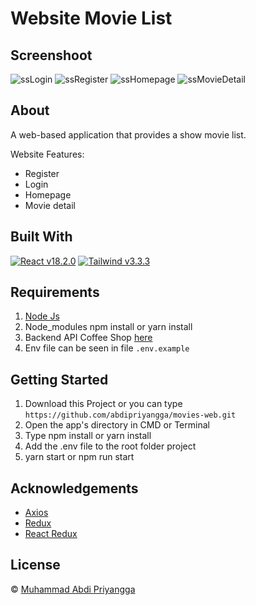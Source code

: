 

# Website Movie List

## Screenshoot

![ssLogin](https://github.com/abdipriyangga/movies-web/assets/60294028/13016cfd-8587-4749-8bf0-0e66fa4ab579)
![ssRegister](https://github.com/abdipriyangga/movies-web/assets/60294028/2759354e-1278-4758-973f-579804189170)
![ssHomepage](https://github.com/abdipriyangga/movies-web/assets/60294028/02ff379d-0789-4c30-8247-2a2af20c3d89)
![ssMovieDetail](https://github.com/abdipriyangga/movies-web/assets/60294028/63e0c70c-90fd-453d-86e7-dd97c0ca8eaf)

## About

A web-based application that provides a show movie list.

Website Features:

- Register
- Login
- Homepage
- Movie detail

## Built With

[![React v18.2.0](https://img.shields.io/badge/React%20-v17.0.2-brightgreen.svg?style=flat)](https://github.com/facebook/react)
[![Tailwind v3.3.3](https://img.shields.io/badge/Tailwind%20-v2.1.4-blue.svg?style=flat)](https://tailwindcss.com/docs/installation)

## Requirements

1. [Node Js](https://nodejs.org/en/)
2. Node_modules npm install or yarn install
3. Backend API Coffee Shop [here](https://github.com/abdipriyangga/Ceritakopi-Backend.git)
4. Env file can be seen in file `.env.example`

## Getting Started

1. Download this Project or you can type `https://github.com/abdipriyangga/movies-web.git`
2. Open the app's directory in CMD or Terminal
3. Type npm install or yarn install
4. Add the .env file to the root folder project
5. yarn start or npm run start


## Acknowledgements

- [Axios](https://axios-http.com/docs/api_intro)
- [Redux](https://redux.js.org/)
- [React Redux](https://react-redux.js.org/)

## License

© [Muhammad Abdi Priyangga](https://github.com/abdipriyangga)
